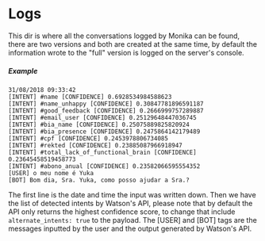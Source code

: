 # Logs
This dir is where all the conversations logged by Monika can be found, there are two versions and both are created at the same time, by default the information wrote to the "full" version is logged on the server's console.
##### Example
```
31/08/2018 09:33:42
[INTENT] #name [CONFIDENCE] 0.6928534984588623
[INTENT] #name_unhappy [CONFIDENCE] 0.30847781896591187
[INTENT] #good_feedback [CONFIDENCE] 0.2666999757289887
[INTENT] #email_user [CONFIDENCE] 0.25129648447036745
[INTENT] #bia_name [CONFIDENCE] 0.25075889825820924
[INTENT] #bia_presence [CONFIDENCE] 0.2475864142179489
[INTENT] #cpf [CONFIDENCE] 0.2453978806734085
[INTENT] #rekted [CONFIDENCE] 0.23885087966918947
[INTENT] #total_lack_of_functional_brain [CONFIDENCE] 0.23645458519458773
[INTENT] #abono_anual [CONFIDENCE] 0.23582066595554352
[USER] o meu nome é Yuka
[BOT] Bom dia, Sra. Yuka, como posso ajudar a Sra.?
```
The first line is the date and time the input was written down.
Then we have the list of detected intents by Watson's API, please note that by default the API only returns the highest confidence score, to change that include `alternate_intents: true` to the payload.
The [USER] and [BOT] tags are the messages inputted by the user and the output generated by Watson's API.
